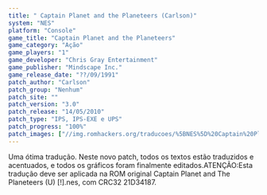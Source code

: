 ```yaml
---
title: " Captain Planet and the Planeteers (Carlson)"
system: "NES"
platform: "Console"
game_title: "Captain Planet and the Planeteers"
game_category: "Ação"
game_players: "1"
game_developer: "Chris Gray Entertainment"
game_publisher: "Mindscape Inc."
game_release_date: "??/09/1991"
patch_author: "Carlson"
patch_group: "Nenhum"
patch_site: ""
patch_version: "3.0"
patch_release: "14/05/2010"
patch_type: "IPS, IPS-EXE e UPS"
patch_progress: "100%"
patch_images: ["//img.romhackers.org/traducoes/%5BNES%5D%20Captain%20Planet%20and%20the%20Planeteers%20-%20Carlson%20-%201.png","//img.romhackers.org/traducoes/%5BNES%5D%20Captain%20Planet%20and%20the%20Planeteers%20-%20Carlson%20-%202.png","//img.romhackers.org/traducoes/%5BNES%5D%20Captain%20Planet%20and%20the%20Planeteers%20-%20Carlson%20-%203.png"]
---
```

Uma ótima tradução. Neste novo patch, todos os textos estão traduzidos e acentuados, e todos os gráficos foram finalmente editados.ATENÇÃO:Esta tradução deve ser aplicada na ROM original Captain Planet and The Planeteers (U) [!].nes, com CRC32 21D34187.